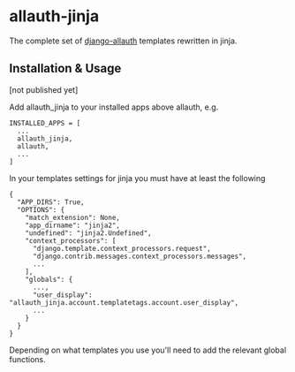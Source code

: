 # allauth-jinja
The complete set of [django-allauth](https://github.com/pennersr/django-allauth) templates rewritten in jinja.

## Installation & Usage
[not published yet]

Add allauth_jinja to your installed apps above allauth, e.g.
```
INSTALLED_APPS = [
  ...
  allauth_jinja,
  allauth,
  ...
]
```

In your templates settings for jinja you must have at least the following
```
{
  "APP_DIRS": True,
  "OPTIONS": {
    "match_extension": None,
    "app_dirname": "jinja2",
    "undefined": "jinja2.Undefined",
    "context_processors": [
      "django.template.context_processors.request",
      "django.contrib.messages.context_processors.messages",
      ...
    ],
    "globals": {
      ...,
      "user_display": "allauth_jinja.account.templatetags.account.user_display",
      ...
    }
  }
}
```

Depending on what templates you use you'll need to add the relevant global functions.
